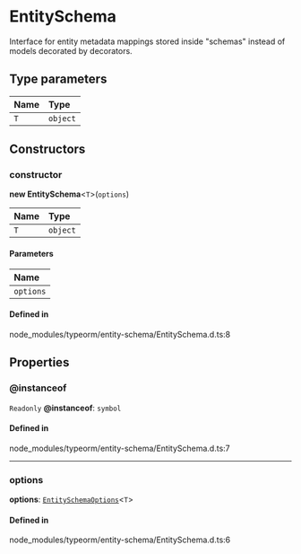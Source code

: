 # EntitySchema

Interface for entity metadata mappings stored inside "schemas" instead of models decorated by decorators.

## Type parameters

| Name | Type |
| :------ | :------ |
| `T` | `object` |

## Constructors

### constructor

**new EntitySchema**<`T`\>(`options`)

| Name | Type |
| :------ | :------ |
| `T` | `object` |

#### Parameters

| Name |
| :------ |
| `options` | [`EntitySchemaOptions`](EntitySchemaOptions.md)<`T`\> |

#### Defined in

node_modules/typeorm/entity-schema/EntitySchema.d.ts:8

## Properties

### @instanceof

 `Readonly` **@instanceof**: `symbol`

#### Defined in

node_modules/typeorm/entity-schema/EntitySchema.d.ts:7

___

### options

 **options**: [`EntitySchemaOptions`](EntitySchemaOptions.md)<`T`\>

#### Defined in

node_modules/typeorm/entity-schema/EntitySchema.d.ts:6
